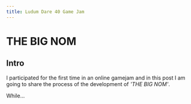 ```yaml
---
title: Ludum Dare 40 Game Jam
---
```


# THE BIG NOM

## Intro

I participated for the first time in an online gamejam and in this post I am going to share the process of the development of *'THE BIG NOM'*. 

While...